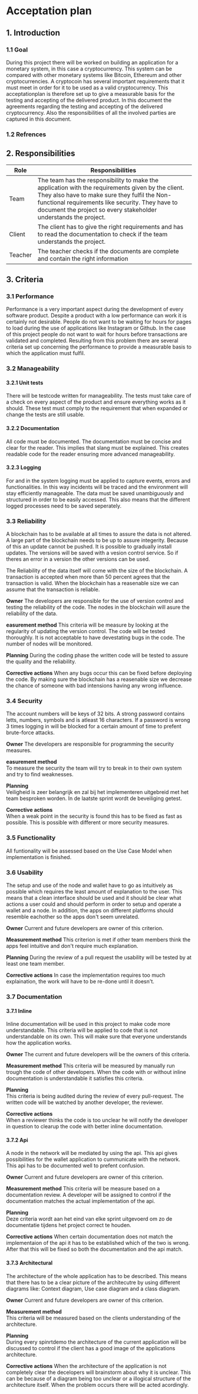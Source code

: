 # Acceptation plan

## 1. Introduction

### 1.1 Goal
During this project there will be worked on building an application for a monetary system, in this case a cryptocurrency. This system can be compared with other monetary systems like Bitcoin, Ethereum and other cryptocurrencies. A cryptocoin has several important requirements that it must meet in order for it to be used as a valid cryptocurrency. This acceptationplan is therefore set up to give a measurable basis for the testing and accepting of the delivered product. In this document the agreements regarding the testing and accepting of the delivered cryptocurrency. Also the responsibilities of all the involved parties are captured in this document.

### 1.2 Refrences

## 2. Responsibilities

| Role    | Responsibilities |
|   ---   |      ---         |
| Team    | The team has the responsibility to make the application with the requirements given by the client. They also have to make sure they fulfil the Non-functional requirements like security. They have to document the project so every stakeholder understands the project.|
| Client  | The client has to give the right requirements and has to read the documentation to check if the team understands the project. |
| Teacher | The teacher checks if the documents are complete and contain the right information |

## 3. Criteria

### 3.1 Performance
Performance is a very important aspect during the development of every software product. Despite a product with a low performance can work it is certainly not desirable. People do not want to be waiting for hours for pages to load during the use of applications like Instagram or Github. In the case of this project people do not want to wait for hours before transactions are validated and completed. Resulting from this problem there are several criteria set up concerning the performance to provide a measurable basis to which the application must fulfil.

### 3.2 Manageability

#### 3.2.1 Unit tests
There will be testcode written for manageability. The tests must take care of a check on every aspect of the product and ensure everything works as it should. These test must comply to the requirement that when expanded or change the tests are still usable.

#### 3.2.2 Documentation
All code must be documented. The documentation must be concise and clear for the reader. This implies that slang must be explained. This creates readable code for the reader ensuring more advanced manageability.

#### 3.2.3 Logging
For and in the system logging must be applied to capture events, errors and functionalities. In this way incidents will be traced and the environment will stay efficiently manageable. The data must be saved unambiguously and structured in order to be easily accessed. This also means that the different logged processes need to be saved seperately.

### 3.3 Reliability
A blockchain has to be available at all times to assure the data is not altered. A large part of the blockchain needs to be up to assure integerity. Because of this an update cannot be pushed. It is possible to gradually install updates. The versions will be saved with a vesion control service. So if theres an error in a version the other versions can be used.

The Reliability of the data itself will come with the size of the blockchain. A transaction is accepted when more than 50 percent agrees that the transaction is valid. When the blockchain has a reasenable size we can assume that the transaction is reliable.

**Owner**
The developers are responsible for the use of version control and testing the reliability of the code. The nodes in the blockchain will asure the reliability of the data. 

**easurement method**
This criteria will be measure by looking at the regularity of updating the version control. The code will be tested thoroughly. It is not acceptable to have devestating bugs in the code. The number of nodes will be monitored. 

**Planning**
During the coding phase the written code will be tested to assure the quality and the reliability. 

**Corrective actions**
When any bugs occur this can be fixed before deploying the code. By making sure the blockchain has a reasenable size we decrease the chance of someone with bad intensions having any wrong influence.

### 3.4 Security
The account numbers will be keys of 32 bits. A strong password contains letts, numbers, symbols and is atleast 16 characters. If a password is wrong 3 times logging in will be blocked for a certain amount of time to prefent brute-force attacks.

**Owner**
The developers are responsible for programming the security measures.

**easurement method**  
To measure the security the team will try to break in to their own system and try to find weaknesses.

**Planning**  
Veiligheid is zeer belangrijk en zal bij het implementeren uitgebreid met het team besproken worden. In de laatste sprint wordt de beveiliging getest. 

**Corrective actions**  
When a weak point in the security is found this has to be fixed as fast as possible. This is possible with different or more security measures.  

### 3.5 Functionality
All funtionality will be assessed based on the Use Case Model when implementation is finished.

### 3.6 Usability
The setup and use of the node and wallet have to go as intuitively as possible which requires the least amount of explanation to the user. This means that a clean interface should be used and it should be clear what actions a user could and should perform in order to setup and operate a wallet and a node.
In addition, the apps on different platforms should resemble eachother so the apps don't seem unrelated.

**Owner**
Current and future developers are owner of this criterion.

**Measurement method**
This criterion is met if other team members think the apps feel intuitive and don't require much explanation.

**Planning**
During the review of a pull request the usability will be tested by at least one team member.

**Corrective actions**
In case the implementation requires too much explaination, the work will have to be re-done until it doesn't.

### 3.7 Documentation

#### 3.7.1 Inline
Inline documentation will be used in this project to make code more understandable. This criteria will be applied to code that is not understandable on its own. This will make sure that everyone understands how the application works.

**Owner** 
The current and future developers will be the owners of this criteria.

**Measurement method**
This criteria will be measured by manually run trough the code of other developers. When the code with or without inline documentation is understandable it satisfies this criteria.

**Planning**  
This criteria is being audited during the review of every pull-request. The written code will be watched by another developer, the reviewer. 

**Corrective actions**  
When a reviewer thinks the code is too unclear he will notify the developer in question to clearup the code with better inline documentation.

#### 3.7.2 Api 
A node in the network will be mediated by using the api. This api gives possibilities for the wallet application to cummunicate with the network. This api has to be documented well to prefent confusion. 

**Owner**
Current and future developers are owner of this criterion.

**Measurement method**
This criteria will be measure based on a documentation review. A developer will be assigned to control if the documentation matches the actual implementation of the api.

**Planning**  
Deze criteria wordt aan het eind van elke sprint uitgevoerd om zo de documentatie tijdens het project correct te houden.

**Corrective actions**
When certain documentation does not match the implementaion of the api it has to be established which of the two is wrong. After that this will be fixed so both the documentation and the api match. 

#### 3.7.3 Architectural
The architecture of the whole application has to be described. This means that there has to be a clear picture of the architecutre by using different diagrams like: Context diagram, Use case diagram and a class diagram.

**Owner**
Current and future developers are owner of this criterion.

**Measurement method**  
This criteria will be measured based on the clients understanding of the architecture.

**Planning**  
During every spinrtdemo the architecture of the current application will be discussed to control if the client has a good image of the applications architecture.

**Corrective actions** 
When the architecture of the application is not completely clear the decelopers will brainstorm about why it is unclear. This can be because of a diagram being too unclear or a illogical structure of the architecture itself. When the problem occurs there will be acted acordingly. 

